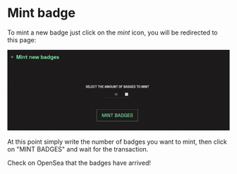 # Mint badge

To mint a new badge just click on the _mint_ icon, you will be redirected to this page:

![](../.gitbook/assets/mint.png)

At this point simply write the number of badges you want to mint, then click on "MINT BADGES" and wait for the transaction.

Check on OpenSea that the badges have arrived!

